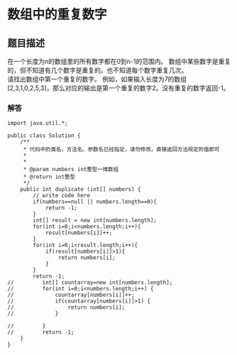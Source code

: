 # 数组中的重复数字
## 题目描述
在一个长度为n的数组里的所有数字都在0到n-1的范围内。 数组中某些数字是重复的，但不知道有几个数字是重复的。也不知道每个数字重复几次。    
请找出数组中第一个重复的数字。 例如，如果输入长度为7的数组[2,3,1,0,2,5,3]，那么对应的输出是第一个重复的数字2。没有重复的数字返回-1。
### 解答
```
import java.util.*;

public class Solution {
    /**
     * 代码中的类名、方法名、参数名已经指定，请勿修改，直接返回方法规定的值即可
     *
     * 
     * @param numbers int整型一维数组 
     * @return int整型
     */
    public int duplicate (int[] numbers) {
        // write code here
        if(numbers==null || numbers.length==0){
            return -1;
        }
        int[] result = new int[numbers.length];
        for(int i=0;i<numbers.length;i++){
            result[numbers[i]]++;
        }
        for(int i=0;i<result.length;i++){
            if(result[numbers[i]]>1){
                return numbers[i];
            }
        }
        return -1;
//         int[] countarray=new int[numbers.length];
//         for(int i=0;i<numbers.length;i++) {
//             countarray[numbers[i]]++;
//             if(countarray[numbers[i]]>1) {
//                 return numbers[i];
//             }
             
//         }
//         return -1;
    }
}
```
